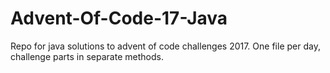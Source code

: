 # Advent-Of-Code-17-Java

Repo for java solutions to advent of code challenges 2017. One file per day, challenge parts in separate methods. 
